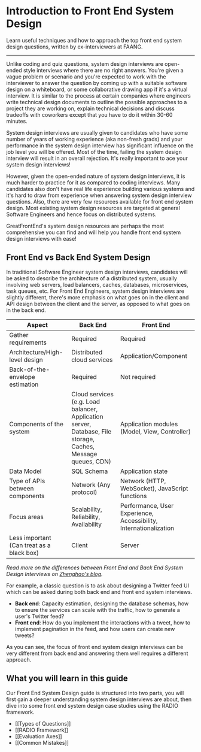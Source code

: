 # Introduction to Front End System Design

Learn useful techniques and how to approach the top front end system design questions, written by ex-interviewers at FAANG.

---

Unlike coding and quiz questions, system design interviews are open-ended style interviews where there are no right answers. You're given a vague problem or scenario and you're expected to work with the interviewer to answer the question by coming up with a suitable software design on a whiteboard, or some collaborative drawing app if it's a virtual interview. It is similar to the process at certain companies where engineers write technical design documents to outline the possible approaches to a project they are working on, explain technical decisions and discuss tradeoffs with coworkers except that you have to do it within 30-60 minutes.

System design interviews are usually given to candidates who have some number of years of working experience (aka non-fresh grads) and your performance in the system design interview has significant influence on the job level you will be offered. Most of the time, failing the system design interview will result in an overall rejection. It's really important to ace your system design interviews!

However, given the open-ended nature of system design interviews, it is much harder to practice for it as compared to coding interviews. Many candidates also don't have real life experience building various systems and it's hard to draw from experience when answering system design interview questions. Also, there are very few resources available for front end system design. Most existing system design resources are targeted at general Software Engineers and hence focus on distributed systems.

GreatFrontEnd's system design resources are perhaps the most comprehensive you can find and will help you handle front end system design interviews with ease!

## Front End vs Back End System Design[​](https://www.greatfrontend.com/system-design#front-end-vs-back-end-system-design "Direct link to Front End vs Back End System Design")

In traditional Software Engineer system design interviews, candidates will be asked to describe the architecture of a distributed system, usually involving web servers, load balancers, caches, databases, microservices, task queues, etc. For Front End Engineers, system design interviews are slightly different, there's more emphasis on what goes on in the client and API design between the client and the server, as opposed to what goes on in the back end.

|Aspect|Back End|Front End|
|---|---|---|
|Gather requirements|Required|Required|
|Architecture/High-level design|Distributed cloud services|Application/Component|
|Back-of-the-envelope estimation|Required|Not required|
|Components of the system|Cloud services (e.g. Load balancer, Application server, Database, File storage, Caches, Message queues, CDN)|Application modules (Model, View, Controller)|
|Data Model|SQL Schema|Application state|
|Type of APIs between components|Network (Any protocol)|Network (HTTP, WebSocket), JavaScript functions|
|Focus areas|Scalability, Reliability, Availability|Performance, User Experience, Accessibility, Internationalization|
|Less important (Can treat as a black box)|Client|Server|

_Read more on the differences between Front End and Back End System Design Interviews on [Zhenghao's blog](https://www.zhenghao.io/posts/system-design-interviews)._

For example, a classic question is to ask about designing a Twitter feed UI which can be asked during both back end and front end system interviews.

- **Back end**: Capacity estimation, designing the database schemas, how to ensure the services can scale with the traffic, how to generate a user's Twitter feed?
- **Front end**: How do you implement the interactions with a tweet, how to implement pagination in the feed, and how users can create new tweets?

As you can see, the focus of front end system design interviews can be very different from back end and answering them well requires a different approach.

## What you will learn in this guide[​](https://www.greatfrontend.com/system-design#what-you-will-learn-in-this-guide "Direct link to What you will learn in this guide")

Our Front End System Design guide is structured into two parts, you will first gain a deeper understanding system design interviews are about, then dive into some front end system design case studies using the RADIO framework.

- [[Types of Questions]]
- [[RADIO Framework]]
- [[Evaluation Axes]]
- [[Common Mistakes]]